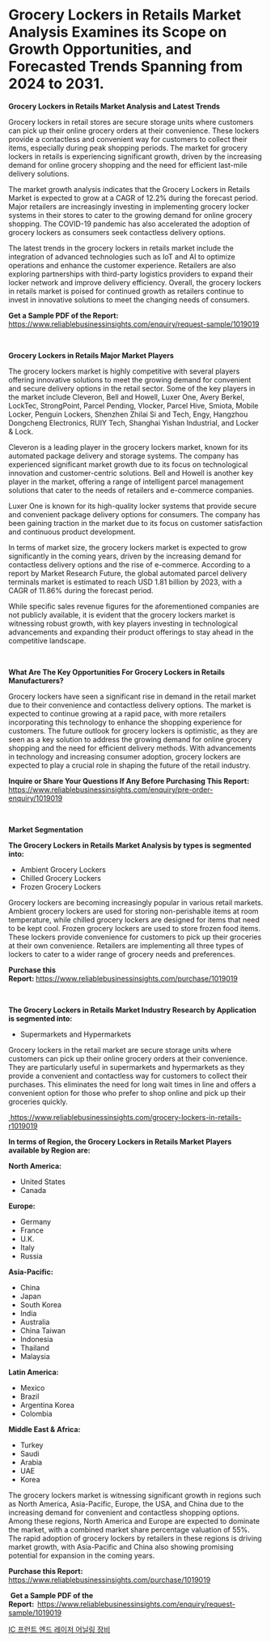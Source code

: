 <p><h1>Grocery Lockers in Retails Market Analysis Examines its Scope on Growth Opportunities, and Forecasted Trends Spanning from 2024 to 2031.</h1></p><p><strong>Grocery Lockers in Retails Market Analysis and Latest Trends</strong></p>
<p><p>Grocery lockers in retail stores are secure storage units where customers can pick up their online grocery orders at their convenience. These lockers provide a contactless and convenient way for customers to collect their items, especially during peak shopping periods. The market for grocery lockers in retails is experiencing significant growth, driven by the increasing demand for online grocery shopping and the need for efficient last-mile delivery solutions.</p><p>The market growth analysis indicates that the Grocery Lockers in Retails Market is expected to grow at a CAGR of 12.2% during the forecast period. Major retailers are increasingly investing in implementing grocery locker systems in their stores to cater to the growing demand for online grocery shopping. The COVID-19 pandemic has also accelerated the adoption of grocery lockers as consumers seek contactless delivery options.</p><p>The latest trends in the grocery lockers in retails market include the integration of advanced technologies such as IoT and AI to optimize operations and enhance the customer experience. Retailers are also exploring partnerships with third-party logistics providers to expand their locker network and improve delivery efficiency. Overall, the grocery lockers in retails market is poised for continued growth as retailers continue to invest in innovative solutions to meet the changing needs of consumers.</p></p>
<p><strong>Get a Sample PDF of the Report:&nbsp;</strong> <a href="https://www.reliablebusinessinsights.com/enquiry/request-sample/1019019">https://www.reliablebusinessinsights.com/enquiry/request-sample/1019019</a></p>
<p>&nbsp;</p>
<p><strong>Grocery Lockers in Retails Major Market Players</strong></p>
<p><p>The grocery lockers market is highly competitive with several players offering innovative solutions to meet the growing demand for convenient and secure delivery options in the retail sector. Some of the key players in the market include Cleveron, Bell and Howell, Luxer One, Avery Berkel, LockTec, StrongPoint, Parcel Pending, Vlocker, Parcel Hive, Smiota, Mobile Locker, Penguin Lockers, Shenzhen Zhilai Si and Tech, Engy, Hangzhou Dongcheng Electronics, RUIY Tech, Shanghai Yishan Industrial, and Locker & Lock.</p><p>Cleveron is a leading player in the grocery lockers market, known for its automated package delivery and storage systems. The company has experienced significant market growth due to its focus on technological innovation and customer-centric solutions. Bell and Howell is another key player in the market, offering a range of intelligent parcel management solutions that cater to the needs of retailers and e-commerce companies.</p><p>Luxer One is known for its high-quality locker systems that provide secure and convenient package delivery options for consumers. The company has been gaining traction in the market due to its focus on customer satisfaction and continuous product development.</p><p>In terms of market size, the grocery lockers market is expected to grow significantly in the coming years, driven by the increasing demand for contactless delivery options and the rise of e-commerce. According to a report by Market Research Future, the global automated parcel delivery terminals market is estimated to reach USD 1.81 billion by 2023, with a CAGR of 11.86% during the forecast period.</p><p>While specific sales revenue figures for the aforementioned companies are not publicly available, it is evident that the grocery lockers market is witnessing robust growth, with key players investing in technological advancements and expanding their product offerings to stay ahead in the competitive landscape.</p></p>
<p>&nbsp;</p>
<p><strong>What Are The Key Opportunities For Grocery Lockers in Retails Manufacturers?</strong></p>
<p><p>Grocery lockers have seen a significant rise in demand in the retail market due to their convenience and contactless delivery options. The market is expected to continue growing at a rapid pace, with more retailers incorporating this technology to enhance the shopping experience for customers. The future outlook for grocery lockers is optimistic, as they are seen as a key solution to address the growing demand for online grocery shopping and the need for efficient delivery methods. With advancements in technology and increasing consumer adoption, grocery lockers are expected to play a crucial role in shaping the future of the retail industry.</p></p>
<p><strong>Inquire or Share Your Questions If Any Before Purchasing This Report:</strong> <a href="https://www.reliablebusinessinsights.com/enquiry/pre-order-enquiry/1019019">https://www.reliablebusinessinsights.com/enquiry/pre-order-enquiry/1019019</a></p>
<p>&nbsp;</p>
<p><strong>Market Segmentation</strong></p>
<p><strong>The Grocery Lockers in Retails Market Analysis by types is segmented into:</strong></p>
<p><ul><li>Ambient Grocery Lockers</li><li>Chilled Grocery Lockers</li><li>Frozen Grocery Lockers</li></ul></p>
<p><p>Grocery lockers are becoming increasingly popular in various retail markets. Ambient grocery lockers are used for storing non-perishable items at room temperature, while chilled grocery lockers are designed for items that need to be kept cool. Frozen grocery lockers are used to store frozen food items. These lockers provide convenience for customers to pick up their groceries at their own convenience. Retailers are implementing all three types of lockers to cater to a wider range of grocery needs and preferences.</p></p>
<p><strong>Purchase this Report:&nbsp;</strong><a href="https://www.reliablebusinessinsights.com/purchase/1019019">https://www.reliablebusinessinsights.com/purchase/1019019</a></p>
<p>&nbsp;</p>
<p><strong>The Grocery Lockers in Retails Market Industry Research by Application is segmented into:</strong></p>
<p><ul><li>Supermarkets and Hypermarkets</li></ul></p>
<p><p>Grocery lockers in the retail market are secure storage units where customers can pick up their online grocery orders at their convenience. They are particularly useful in supermarkets and hypermarkets as they provide a convenient and contactless way for customers to collect their purchases. This eliminates the need for long wait times in line and offers a convenient option for those who prefer to shop online and pick up their groceries quickly.</p></p>
<p><a href="https://www.reliablebusinessinsights.com/grocery-lockers-in-retails-r1019019">&nbsp;https://www.reliablebusinessinsights.com/grocery-lockers-in-retails-r1019019</a></p>
<p><strong>In terms of Region, the Grocery Lockers in Retails Market Players available by Region are:</strong></p>
<p>
    <p> <strong> North America: </strong>
        <ul>
            <li>United States</li>
            <li>Canada</li>
        </ul>
        </p> 
    <p> <strong> Europe: </strong>
        <ul>
            <li>Germany</li>
            <li>France</li>
            <li>U.K.</li>
            <li>Italy</li>
            <li>Russia</li>
        </ul>
        </p> 
    <p> <strong> Asia-Pacific: </strong>
        <ul>
            <li>China</li>
            <li>Japan</li>
            <li>South Korea</li>
            <li>India</li>
            <li>Australia</li>
            <li>China Taiwan</li>
            <li>Indonesia</li>
            <li>Thailand</li>
            <li>Malaysia</li>
        </ul>
        </p> 
    <p> <strong> Latin America: </strong>
        <ul>
            <li>Mexico</li>
            <li>Brazil</li>
            <li>Argentina Korea</li>
            <li>Colombia</li>
        </ul>
        </p> 
    <p> <strong> Middle East & Africa: </strong>
        <ul>
            <li>Turkey</li>
            <li>Saudi</li>
            <li>Arabia</li>
            <li>UAE</li>
            <li>Korea</li>
        </ul>
    </p>
    </p>
<p><p>The grocery lockers market is witnessing significant growth in regions such as North America, Asia-Pacific, Europe, the USA, and China due to the increasing demand for convenient and contactless shopping options. Among these regions, North America and Europe are expected to dominate the market, with a combined market share percentage valuation of 55%. The rapid adoption of grocery lockers by retailers in these regions is driving market growth, with Asia-Pacific and China also showing promising potential for expansion in the coming years.</p></p>
<p><strong>Purchase this Report: </strong><a href="https://www.reliablebusinessinsights.com/purchase/1019019">https://www.reliablebusinessinsights.com/purchase/1019019</a></p>
<p>&nbsp;<strong>Get a Sample PDF of the Report:&nbsp;&nbsp;</strong><a href="https://www.reliablebusinessinsights.com/enquiry/request-sample/1019019">https://www.reliablebusinessinsights.com/enquiry/request-sample/1019019</a></p>
<p><strong></strong></p>
<p><p><a href="https://github.com/gambitz1998/Market-Research-Report-List-1/blob/main/2371621124496.md">IC 프런트 엔드 레이저 어닐링 장비</a></p></p>